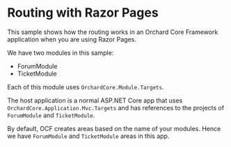 # Routing with Razor Pages

This sample shows how the routing works in an Orchard Core Framework application when you are using Razor Pages.

We have two modules in this sample:

* ForumModule
* TicketModule

Each of this module uses `OrchardCore.Module.Targets`.

The host application is a normal ASP.NET Core app that uses `OrchardCore.Application.Mvc.Targets` and has references to the projects of `ForumModule` and `TicketModule`.

By default, OCF creates areas based on the name of your modules. Hence we have `ForumModule` and `TicketModule` areas in this app.
